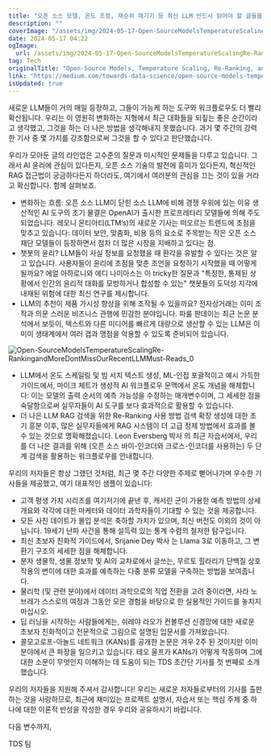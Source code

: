 ```yaml
---
title: "오픈 소스 모델, 온도 조정, 재순위 매기기 등 최신 LLM 반드시 읽어야 할 글들을 놓치지 마세요"
description: ""
coverImage: "/assets/img/2024-05-17-Open-SourceModelsTemperatureScalingRe-RankingandMoreDontMissOurRecentLLMMust-Reads_0.png"
date: 2024-05-17 04:22
ogImage: 
  url: /assets/img/2024-05-17-Open-SourceModelsTemperatureScalingRe-RankingandMoreDontMissOurRecentLLMMust-Reads_0.png
tag: Tech
originalTitle: "Open-Source Models, Temperature Scaling, Re-Ranking, and More: Don’t Miss Our Recent LLM Must-Reads"
link: "https://medium.com/towards-data-science/open-source-models-temperature-scaling-re-ranking-and-more-dont-miss-our-latest-llm-must-reads-ed8e43190333"
isUpdated: true
---
```





새로운 LLM들이 거의 매일 등장하고, 그들이 가능케 하는 도구와 워크플로우도 더 빨리 확산됩니다. 우리는 이 영원히 변화하는 지형에서 최근 대화들을 되짚는 좋은 순간이라고 생각했고, 그것을 하는 더 나은 방법을 생각해내지 못했습니다. 과거 몇 주간의 강력한 기사 중 몇 가지를 강조함으로써 그것을 할 수 있다고 판단했습니다.

우리가 모아둔 글의 라인업은 고수준의 질문과 미시적인 문제들을 다루고 있습니다. 그래서 AI 윤리에 관심이 있다든지, 오픈 소스 기술의 발전에 흥미가 있다든지, 혁신적인 RAG 접근법이 궁금하다든지 하더라도, 여기에서 여러분의 관심을 끄는 것이 있을 거라고 확신합니다. 함께 살펴보죠.

- 변화하는 흐름: 오픈 소스 LLM이 닫힌 소스 LLM에 비해 경쟁 우위에 있는 이유
생산적인 AI 도구의 초기 물결은 OpenAI가 출시한 프로프레타리 모델들에 의해 주도되었습니다. 
레오니 몬티아티(LTM’s)의 새로운 기사는 떠오르는 트렌드에 초점을 맞추고 있습니다: 데이터 보안, 맞춤화, 비용 등의 요소로 주목받는 작은 오픈 소스 재단 모델들이 등장하면서 점차 더 많은 시장을 지배하고 있다는 점.
- 챗봇의 윤리?
LLM들이 사실 정보를 요청했을 때 환각을 유발할 수 있다는 것은 알고 있습니다. 사용자들이 윤리에 초점을 맞춘 조언을 요청하기 시작했을 때 어떻게 될까요?
에얼 아하로니와 에디 나미아스는 이 tricky한 질문과 "특정한, 통제된 상황에서 인간의 윤리적 대화를 모방하거나 합성할 수 있는" 챗봇들의 도덕성 지각에 내재된 위험에 대한 최신 연구를 제시합니다.
- LLM의 추천이 제품 가시성 향상을 위해 조작될 수 있을까요?
전자상거래는 이미 조작과 의문 스러운 비즈니스 관행에 민감한 분야입니다.
파룰 판데이는 최근 논문 분석에서 보듯이, 텍스트와 다른 미디어를 빠르게 대량으로 생산할 수 있는 LLM은 이미이 생태계에서 여러 갭과 맹점을 악용할 수 있도록 준비되어 있습니다.

![Open-SourceModelsTemperatureScalingRe-RankingandMoreDontMissOurRecentLLMMust-Reads_0](/assets/img/2024-05-17-Open-SourceModelsTemperatureScalingRe-RankingandMoreDontMissOurRecentLLMMust-Reads_0.png)

<div class="content-ad"></div>

- LLM에서 온도 스케일링 및 빔 서치 텍스트 생성, ML-인접
포괄적이고 예시 가득한 가이드에서,
마이크 체트가
생성적 AI 워크플로우 문맥에서 온도 개념을 해체합니다: 이는 모델의 출력 순서의 예측 가능성을 수정하는 매개변수이며, 그 세세한 점을 숙달함으로써 실무자들이 AI 도구를 보다 효과적으로 활용할 수 있습니다.
- 더 나은 LLM RAG 검색을 위한 Re-Ranking 사용 방법
검색 확장 생성에 대한 초기 흥분 이후, 많은 실무자들에게 RAG 시스템이 더 고급 정제 방법에서 효과를 볼 수 있는 것으로 명확해졌습니다.
Leon Eversberg 박사
의 최근 자습서에서, 우리를 더 나은 결과를 위해 (오픈 소스 바이-인코더와 크로스-인코더를 사용하는) 두 단계 검색을 활용하는 워크플로우를 안내합니다.

우리의 저자들은 항상 그랬던 것처럼, 최근 몇 주간 다양한 주제로 뻗어나가며 우수한 기사들을 제공했고, 여기 대표적인 샘플이 있습니다:

- 고객 평생 가치 시리즈를 여기저기에 끝낸 후,
캐서린 군이
가용한 예측 방법의 상세 개요와 각각에 대한 마케터와 데이터 과학자들이 기대할 수 있는 것을 제공합니다.
- 모든
사친 데이트가
몰입 분석은 축하할 가치가 있으며, 최신 버전도 이외의 것이 아닙니다. 19세기 난파 사건을 통해 설득력 있는 통계 수렴의 철저한 탐구입니다.
- 최신 초보자 친화적 가이드에서,
Srijanie Dey 박사
는 Llama 3로 이동하고, 그 변환기 구조의 세세한 점을 해체합니다.
- 분자 생물학, 생물 정보학 및 AI의 교차로에서 글쓰는,
무르토 힐라리가
단백질 상호 작용의 변이에 대한 효과를 예측하는 다중 분류 모델을 구축하는 방법을 보여줍니다.
- 물리학 (및 관련 분야)에서 데이터 과학으로의 직업 전환을 고려 중이라면,
사라 노브레가
스스로의 여정과 그동안 모은 경험을 바탕으로 한 실용적인 가이드를 놓치지 마십시오.
- 딥 러닝을 시작하는 사람들에게는,
쉬레야 라오가
컨볼루션 신경망에 대한 새로운 초보자 친화적이고 전문적으로 그림으로 설명된 입문서를 가져왔습니다.
- 콜모고로프-아놀드 네트워크 (KANs)를 공개한 논문은 겨우 2주 된 것이지만 이미 분야에서 큰 파장을 일으키고 있습니다.
테오 울프가
KANs가 어떻게 작동하며 그에 대한 소문이 무엇인지 이해하는 데 도움이 되는 TDS 초간단 기사를 첫 번째로 소개했습니다.

우리의 저자들을 지원해 주셔서 감사합니다! 우리는 새로운 저자들로부터의 기사를 출판하는 것을 사랑하므로, 최근에 재미있는 프로젝트 설명서, 자습서 또는 핵심 주제 중 하나에 대한 이론적 반성을 작성한 경우 우리와 공유하시기 바랍니다.

<div class="content-ad"></div>

다음 변수까지,

TDS 팀